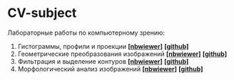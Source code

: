 # CV-subject

Лабораторные работы по компьютерному зрению:

1. Гистограммы, профили и проекции [**[nbwiewer]**](https://nbviewer.org/github/ivanovskii/CV-subject/blob/main/notebooks/1/1.ipynb) [**[github]**](https://github.com/ivanovskii/CV-subject/blob/main/notebooks/1/1.ipynb)
2. Геометрические преобразования
изображений [**[nbwiewer]**](https://nbviewer.org/github/ivanovskii/CV-subject/blob/main/notebooks/2/2.ipynb) [**[github]**](https://github.com/ivanovskii/CV-subject/blob/main/notebooks/2/2.ipynb)
3. Фильтрация и выделение контуров [**[nbwiewer]**](https://nbviewer.org/github/ivanovskii/CV-subject/blob/main/notebooks/3/3.ipynb) [**[github]**](https://github.com/ivanovskii/CV-subject/blob/main/notebooks/3/3.ipynb)
4. Морфологический анализ изображений [**[nbwiewer]**](https://nbviewer.org/github/ivanovskii/CV-subject/blob/main/notebooks/4/4.ipynb) [**[github]**](https://github.com/ivanovskii/CV-subject/blob/main/notebooks/4/4.ipynb)